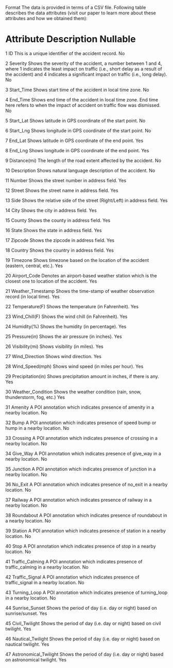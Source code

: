 Format
The data is provided in terms of a CSV file. Following table describes the data attributes (visit our paper to learn more about these attributes and how we obtained them):
#	Attribute	Description	Nullable

1	ID	This is a unique identifier of the accident record.	No

2	Severity	Shows the severity of the accident, a number between 1 and 4, where 1 indicates the least impact on traffic (i.e., short delay as a result of the accident) and 4 indicates a significant impact on traffic (i.e., long delay).	No

3	Start_Time	Shows start time of the accident in local time zone.	No

4	End_Time	Shows end time of the accident in local time zone. End time here refers to when the impact of accident on traffic flow was dismissed.	No

5	Start_Lat	Shows latitude in GPS coordinate of the start point.	No

6	Start_Lng	Shows longitude in GPS coordinate of the start point.	No

7	End_Lat	Shows latitude in GPS coordinate of the end point.	Yes

8	End_Lng	Shows longitude in GPS coordinate of the end point.	Yes

9	Distance(mi)	The length of the road extent affected by the accident.	No

10	Description	Shows natural language description of the accident.	No

11	Number	Shows the street number in address field.	Yes

12	Street	Shows the street name in address field.	Yes

13	Side	Shows the relative side of the street (Right/Left) in address field.	Yes

14	City	Shows the city in address field.	Yes

15	County	Shows the county in address field.	Yes

16	State	Shows the state in address field.	Yes

17	Zipcode	Shows the zipcode in address field.	Yes

18	Country	Shows the country in address field.	Yes

19	Timezone	Shows timezone based on the location of the accident (eastern, central, etc.).	Yes

20	Airport_Code	Denotes an airport-based weather station which is the closest one to location of the accident.	Yes

21	Weather_Timestamp	Shows the time-stamp of weather observation record (in local time).	Yes

22	Temperature(F)	Shows the temperature (in Fahrenheit).	Yes

23	Wind_Chill(F)	Shows the wind chill (in Fahrenheit).	Yes

24	Humidity(%)	Shows the humidity (in percentage).	Yes

25	Pressure(in)	Shows the air pressure (in inches).	Yes

26	Visibility(mi)	Shows visibility (in miles).	Yes

27	Wind_Direction	Shows wind direction.	Yes

28	Wind_Speed(mph)	Shows wind speed (in miles per hour).	Yes

29	Precipitation(in)	Shows precipitation amount in inches, if there is any.	Yes

30	Weather_Condition	Shows the weather condition (rain, snow, thunderstorm, fog, etc.)	Yes

31	Amenity	A POI annotation which indicates presence of amenity in a nearby location. No

32	Bump	A POI annotation which indicates presence of speed bump or hump in a nearby location.	No

33	Crossing	A POI annotation which indicates presence of crossing in a nearby location. No

34	Give_Way	A POI annotation which indicates presence of give_way in a nearby location. No

35	Junction	A POI annotation which indicates presence of junction in a nearby location. No

36	No_Exit	A POI annotation which indicates presence of no_exit in a nearby location. No

37	Railway	A POI annotation which indicates presence of railway in a nearby location. No

38	Roundabout	A POI annotation which indicates presence of roundabout in a nearby location. No

39	Station	A POI annotation which indicates presence of station in a nearby location. No

40	Stop	A POI annotation which indicates presence of stop in a nearby location. No

41	Traffic_Calming	A POI annotation which indicates presence of traffic_calming in a nearby location. No

42	Traffic_Signal	A POI annotation which indicates presence of traffic_signal in a nearby location. No

43	Turning_Loop	A POI annotation which indicates presence of turning_loop in a nearby location. No

44	Sunrise_Sunset	Shows the period of day (i.e. day or night) based on sunrise/sunset.	Yes

45	Civil_Twilight	Shows the period of day (i.e. day or night) based on civil twilight. Yes

46	Nautical_Twilight	Shows the period of day (i.e. day or night) based on nautical twilight. Yes

47	Astronomical_Twilight	Shows the period of day (i.e. day or night) based on astronomical twilight. Yes

